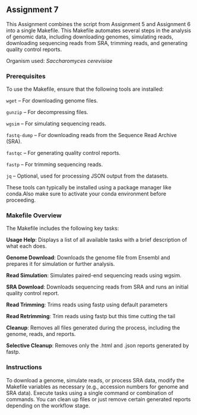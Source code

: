 ## Assignment 7
This Assignment combines the script from Assignment 5 and Assignment 6 into a single Makefile. This Makefile automates several steps in the analysis of genomic data, including downloading genomes, simulating reads, downloading sequencing reads from SRA, trimming reads, and generating quality control reports.

Organism used: *Saccharomyces cerevisiae*

### Prerequisites
To use the Makefile, ensure that the following tools are installed:

```wget``` – For downloading genome files.

```gunzip``` – For decompressing files.

```wgsim``` – For simulating sequencing reads.

```fastq-dump``` – For downloading reads from the Sequence Read Archive (SRA).

```fastqc``` – For generating quality control reports.

```fastp``` – For trimming sequencing reads.

```jq``` – Optional, used for processing JSON output from the datasets.

These tools can typically be installed using a package manager like conda.Also make sure to activate your conda environment before proceeding.

### Makefile Overview

The Makefile includes the following key tasks:

**Usage Help**: Displays a list of all available tasks with a brief description of what each does.

**Genome Download**: Downloads the genome file from Ensembl and prepares it for simulation or further analysis.

**Read Simulation**: Simulates paired-end sequencing reads using wgsim.

**SRA Download**: Downloads sequencing reads from SRA and runs an initial quality control report.

**Read Trimming**: Trims reads using fastp using default parameters

**Read Retrimming**: Trim reads using fastp but this time cutting the tail

**Cleanup**: Removes all files generated during the process, including the genome, reads, and reports.

**Selective Cleanup**: Removes only the .html and .json reports generated by fastp.


### Instructions
To download a genome, simulate reads, or process SRA data, modify the Makefile variables as necessary (e.g., accession numbers for genome and SRA data). Execute tasks using a single command or combination of commands. You can clean up files or just remove certain generated reports depending on the workflow stage.